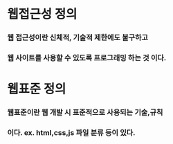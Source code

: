 # 웹접근성 정의
### 웹 접근성이란 신체적, 기술적 제한에도 불구하고
### 웹 사이트를 사용할 수 있도록 프로그래밍 하는 것 이다.

# 웹표준 정의
### 웹표준이란 웹 개발 시 표준적으로 사용되는 기술,규칙
### 이다. ex. html,css,js 파일 분류 등이 있다.